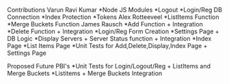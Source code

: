 Contributions
Varun Ravi Kumar
*Node JS Modules
*Logout
*Login/Reg DB Connection
*Index Protection
*Tokens
Alex Rotteeveel
*ListItems Function
*Merge Buckets Function
James Rausch
*Add Function + Integration
*Delete Function + Integration
*Login/Reg Form Creation
*Settings Page + DB Logic
*Display Servers + Server Status function + Integration
*Index Page
*List Items Page
*Unit Tests for Add,Delete,Display,Index Page + Settings Page

Proposed Future PBI's
*Unit Tests for Login/Logout/Reg + ListItems and Merge Buckets
*Listitems + Merge Buckets Integration
